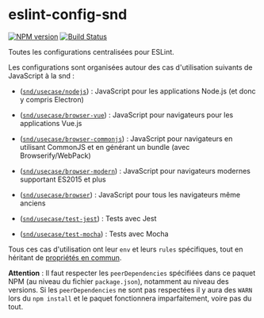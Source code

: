 eslint-config-snd
==================

[![NPM version](http://img.shields.io/npm/v/eslint-config-snd.svg)](https://www.npmjs.org/package/eslint-config-snd)
[![Build Status](https://travis-ci.org/segandiaye/eslint-config-snd.svg?branch=master)](https://travis-ci.org/segandiaye/eslint-config-snd)

Toutes les configurations centralisées pour ESLint.

Les configurations sont organisées autour des cas d'utilisation suivants de
JavaScript à la snd :

* ([`snd/usecase/nodejs`](./usecase/nodejs.js)) :
  JavaScript pour les applications Node.js (et donc y compris Electron)

* ([`snd/usecase/browser-vue`](./usecase/browser-vue.js)) :
  JavaScript pour navigateurs pour les applications Vue.js

* ([`snd/usecase/browser-commonjs`](./usecase/browser-commonjs.js)) :
  JavaScript pour navigateurs en utilisant CommonJS et en générant un bundle
  (avec Browserify/WebPack)

* ([`snd/usecase/browser-modern`](./usecase/browser-modern.js)) :
  JavaScript pour navigateurs modernes supportant ES2015 et plus

* ([`snd/usecase/browser`](./usecase/browser.js)) :
  JavaScript pour tous les navigateurs même anciens

* ([`snd/usecase/test-jest`](./usecase/test-jest.js)) :
  Tests avec Jest

* ([`snd/usecase/test-mocha`](./usecase/test-mocha.js)) :
  Tests avec Mocha

Tous ces cas d'utilisation ont leur `env` et leurs `rules` spécifiques, tout
en héritant de [propriétés en commun](./usecase/lib/common.js).

**Attention** :
Il faut respecter les `peerDependencies` spécifiées dans ce paquet NPM (au
niveau du fichier `package.json`), notamment au niveau des versions. Si les
`peerDependencies` ne sont pas respectées il y aura des `WARN` lors du `npm
install` et le paquet fonctionnera imparfaitement, voire pas du tout.
